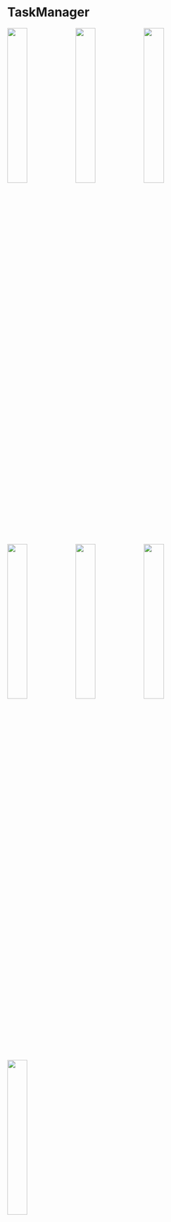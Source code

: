 # TaskManager

<img src="https://user-images.githubusercontent.com/82970461/134676112-60c2803a-333c-4866-aa3e-3df2f4a7ba4d.jpg" width=30% height=30%> <img src="https://user-images.githubusercontent.com/82970461/134676202-fe777f40-e0f0-4b68-b34d-0dbdc0fbd18b.jpg" width=30% height=30%> <img src="https://user-images.githubusercontent.com/82970461/134676267-b33f5090-dcfc-4306-9989-c37058bfeb8f.jpg" width=30% height=30%> <img src="https://user-images.githubusercontent.com/82970461/134676321-07c6499b-6c39-48fd-86dc-ad482f1cf444.jpg" width=30% height=30%> <img src="https://user-images.githubusercontent.com/82970461/134676502-01f56dcd-6028-421f-9a3e-a740c566c75e.jpg" width=30% height=30%> <img src="https://user-images.githubusercontent.com/82970461/134676567-5de7f0f2-3809-4d3c-a005-52f5680e50bc.jpg" width=30% height=30%> <img src="https://user-images.githubusercontent.com/82970461/134676616-98233c62-d482-490f-ab21-4e8b28fa33fc.jpg" width=30% height=30%>








